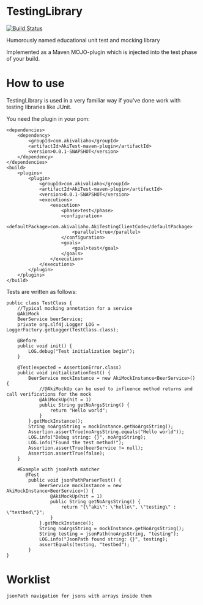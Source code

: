 # TestingLibrary
[![Build Status](https://travis-ci.org/AkiValiaho/TestingLibrary.svg?branch=master)](https://travis-ci.org/AkiValiaho/TestingLibrary)

Humorously named educational unit test and mocking library

Implemented as a Maven MOJO-plugin which is injected into the test phase of
your build.



# How to use

TestingLibrary is used in a very familiar way if you've done work with testing libraries
like JUnit.

You need the plugin in your pom:
    
    <dependencies>
        <dependency>
            <groupId>com.akivaliaho</groupId>
            <artifactId>AkiTest-maven-plugin</artifactId>
            <version>0.0.1-SNAPSHOT</version>
        </dependency>
    </dependencies>
    <build>
        <plugins>
            <plugin>
                <groupId>com.akivaliaho</groupId>
                <artifactId>AkiTest-maven-plugin</artifactId>
                <version>0.0.1-SNAPSHOT</version>
                <executions>
                    <execution>
                        <phase>test</phase>
                        <configuration>
                            <defaultPackage>com.akivaliaho.AkiTestingClientCode</defaultPackage>
                            <parallel>true</parallel>
                        </configuration>
                        <goals>
                            <goal>test</goal>
                        </goals>
                    </execution>
                </executions>
            </plugin>
        </plugins>
    </build>
    
    
 Tests are written as follows:
 
    public class TestClass {
        //Typical mocking annotation for a service
        @AkiMock
        BeerService beerService;
        private org.slf4j.Logger LOG = LoggerFactory.getLogger(TestClass.class);
    
        @Before
        public void init() {
            LOG.debug("Test initialization begin");
        }
    
        @Test(expected = AssertionError.class)
        public void initializationTest() {
            BeerService mockInstance = new AkiMockInstance<BeerService>() {
                //@AkiMockUp can be used to influence method returns and call verifications for the mock
                @AkiMockUp(hit = 1)
                public String getNoArgsString() {
                    return "Hello world";
                }
            }.getMockInstance();
            String noArgsString = mockInstance.getNoArgsString();
            Assertion.assertTrue(noArgsString.equals("Hello world"));
            LOG.info("Debug string: {}", noArgsString);
            LOG.info("Found the test method!");
            Assertion.assertTrue(beerService != null);
            Assertion.assertTrue(false);
        }
        
        #Example with jsonPath matcher
           @Test
            public void jsonPathParserTest() {
                BeerService mockInstance = new AkiMockInstance<BeerService>() {
                    @AkiMockUp(hit = 1)
                    public String getNoArgsString() {
                        return "{\"aki\": \"hello\", \"testing\" : \"testbed\"}";
                    }
                }.getMockInstance();
                String noArgsString = mockInstance.getNoArgsString();
                String testing = jsonPath(noArgsString, "testing");
                LOG.info("JsonPath found string: {}", testing);
                assertEquals(testing, "testbed");
            }
    }
    
    
    
    
    
# Worklist
    
    jsonPath navigation for jsons with arrays inside them
